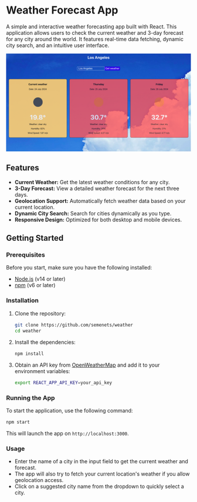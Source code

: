 # Weather Forecast App

A simple and interactive weather forecasting app built with React. This application allows users to check the current weather and 3-day forecast for any city around the world. It features real-time data fetching, dynamic city search, and an intuitive user interface.

![Weather App Screenshot](public/screenshot.png)

## Features

- **Current Weather:** Get the latest weather conditions for any city.
- **3-Day Forecast:** View a detailed weather forecast for the next three days.
- **Geolocation Support:** Automatically fetch weather data based on your current location.
- **Dynamic City Search:** Search for cities dynamically as you type.
- **Responsive Design:** Optimized for both desktop and mobile devices.

## Getting Started

### Prerequisites

Before you start, make sure you have the following installed:

- [Node.js](https://nodejs.org) (v14 or later)
- [npm](https://www.npmjs.com) (v6 or later)

### Installation

1. Clone the repository:

   ```bash
   git clone https://github.com/semenets/weather
   cd weather
   ```

2. Install the dependencies:

   ```bash
   npm install
   ```

3. Obtain an API key from [OpenWeatherMap](https://openweathermap.org) and add it to your environment variables:

   ```bash
   export REACT_APP_API_KEY=your_api_key
   ```

### Running the App

To start the application, use the following command:

```bash
npm start
```

This will launch the app on `http://localhost:3000`.

### Usage

- Enter the name of a city in the input field to get the current weather and forecast.
- The app will also try to fetch your current location's weather if you allow geolocation access.
- Click on a suggested city name from the dropdown to quickly select a city.
